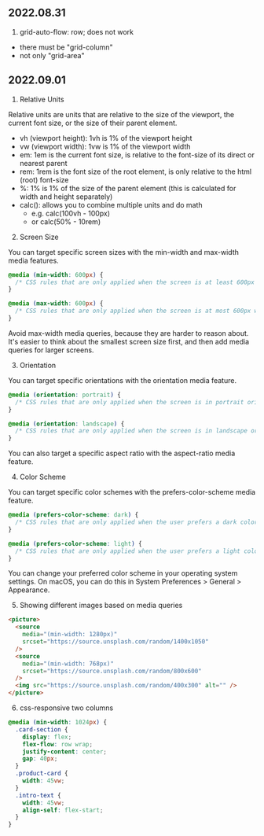 ## 2022.08.31

1. grid-auto-flow: row; does not work

- there must be "grid-column"
- not only "grid-area"

## 2022.09.01

1. Relative Units

Relative units are units that are relative to the size of the viewport, the current font size, or the size of their parent element.

- vh (viewport height): 1vh is 1% of the viewport height
- vw (viewport width): 1vw is 1% of the viewport width
- em: 1em is the current font size, is relative to the font-size of its direct or nearest parent
- rem: 1rem is the font size of the root element, is only relative to the html (root) font-size
- %: 1% is 1% of the size of the parent element (this is calculated for width and height separately)
- calc(): allows you to combine multiple units and do math
  - e.g. calc(100vh - 100px)
  - or calc(50% - 10rem)

2. Screen Size

You can target specific screen sizes with the min-width and max-width media features.

```css
@media (min-width: 600px) {
  /* CSS rules that are only applied when the screen is at least 600px wide */
}

@media (max-width: 600px) {
  /* CSS rules that are only applied when the screen is at most 600px wide */
}
```

Avoid max-width media queries, because they are harder to reason about. It's easier to think about the smallest screen size first, and then add media queries for larger screens.

3. Orientation

You can target specific orientations with the orientation media feature.

```css
@media (orientation: portrait) {
  /* CSS rules that are only applied when the screen is in portrait orientation */
}

@media (orientation: landscape) {
  /* CSS rules that are only applied when the screen is in landscape orientation */
}
```

You can also target a specific aspect ratio with the aspect-ratio media feature.

4. Color Scheme

You can target specific color schemes with the prefers-color-scheme media feature.

```css
@media (prefers-color-scheme: dark) {
  /* CSS rules that are only applied when the user prefers a dark color scheme */
}

@media (prefers-color-scheme: light) {
  /* CSS rules that are only applied when the user prefers a light color scheme */
}
```

You can change your preferred color scheme in your operating system settings. On macOS, you can do this in System Preferences > General > Appearance.

5. Showing different images based on media queries

```html
<picture>
  <source
    media="(min-width: 1280px)"
    srcset="https://source.unsplash.com/random/1400x1050"
  />
  <source
    media="(min-width: 768px)"
    srcset="https://source.unsplash.com/random/800x600"
  />
  <img src="https://source.unsplash.com/random/400x300" alt="" />
</picture>
```

6. css-responsive two columns

```css
@media (min-width: 1024px) {
  .card-section {
    display: flex;
    flex-flow: row wrap;
    justify-content: center;
    gap: 40px;
  }
  .product-card {
    width: 45vw;
  }
  .intro-text {
    width: 45vw;
    align-self: flex-start;
  }
}
```
